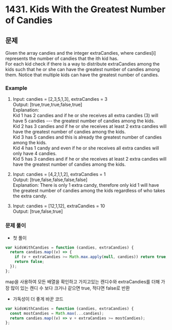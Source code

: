 # 1431. Kids With the Greatest Number of Candies

## 문제

Given the array candies and the integer extraCandies, where candies[i] represents the number of candies that the ith kid has.  
For each kid check if there is a way to distribute extraCandies among the kids such that he or she can have the greatest number of candies among them. Notice that multiple kids can have the greatest number of candies.

### Example

1. Input: candies = [2,3,5,1,3], extraCandies = 3  
   Output: [true,true,true,false,true]  
   Explanation:  
   Kid 1 has 2 candies and if he or she receives all extra candies (3) will have 5 candies --- the greatest number of candies among the kids.  
   Kid 2 has 3 candies and if he or she receives at least 2 extra candies will have the greatest number of candies among the kids.  
   Kid 3 has 5 candies and this is already the greatest number of candies among the kids.  
   Kid 4 has 1 candy and even if he or she receives all extra candies will only have 4 candies.  
   Kid 5 has 3 candies and if he or she receives at least 2 extra candies will have the greatest number of candies among the kids.

2. Input: candies = [4,2,1,1,2], extraCandies = 1  
   Output: [true,false,false,false,false]  
   Explanation: There is only 1 extra candy, therefore only kid 1 will have the greatest number of candies among the kids regardless of who takes the extra candy.

3. Input: candies = [12,1,12], extraCandies = 10  
   Output: [true,false,true]

### 문제 풀이

- 첫 풀이

```js
var kidsWithCandies = function (candies, extraCandies) {
  return candies.map((v) => {
    if (v + extraCandies >= Math.max.apply(null, candies)) return true;
    return false;
  });
};
```

map을 사용하여 모든 배열을 확인하고 가지고있는 캔디수와 extraCandies를 더해 가장 많이 있는 캔디 수 보다 크거나 같으면 true, 적다면 false로 반환

- 가독성이 더 좋게 바꾼 코드

```js
var kidsWithCandies = function (candies, extraCandies) {
  const mostCandies = Math.max(...candies);
  return candies.map((v) => v + extraCandies >= mostCandies);
};
```
